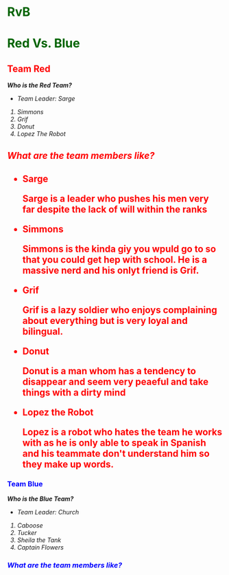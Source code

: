 # RvB
<!DOCTYPE html>
<html>
	<body>
		<style>
        h1{
            color: DarkGreen;
        }
        h2{
            color:red;
        }
        h3{
            color:Blue;
        }
    </style>
		<h1> Red Vs. Blue</h1>
		<h2> Team Red</h2>
		<p>
			<em>
				<b>Who is the Red Team?</b>
			</em>
		</p>
		<ul>
			<i>
				<li>Team Leader: Sarge</li>
			</ul>
			<ol>
				<li>Simmons</li>
				<li>Grif</li>
				<li>Donut</li>
				<li>Lopez The Robot</li>
			</i>
		</ol>
		<b>
			<h2><em> What are the team members like?</em>
		</b><h2>
		<p>
			<ul>
				<li>
					<p>Sarge</p> Sarge is a leader who pushes his men very far despite the lack of will within the ranks 
				</li>
				<li>
					<p>Simmons</p> Simmons is the kinda giy you wpuld go to so that you could get hep with school. He is a massive nerd and his onlyt friend is Grif.
				</li>
				<li>
					<p>Grif</p> Grif is a lazy soldier who enjoys complaining about everything but is very loyal and bilingual.
				</li>
				<li>
					<p>Donut</p> Donut is a man whom has a tendency to disappear and seem very peaeful and take things with a dirty mind
				</li>
				<li>
					<p>Lopez the Robot</p> Lopez is a robot who hates the team he works with as he is only able to speak in Spanish and his teammate don't understand him so they make up words.
				</li>
			</ul>
		</p>
		<h3>Team Blue</h3>
		<p>
			<em>
				<b>Who is the Blue Team?</b>
			</em>
		</p>
		<ul>
			<i>
				<li> Team Leader: Church</li>
			</ul>
			<ol>
				<li> Caboose</li>
				<li>Tucker </li>
				<li>Sheila the Tank</li>
				<li>Captain Flowers</li>
			</i>
		</ol>
<h3>
			<em>
				<b>What are the team members like?</b>
			</em>
		</h4>
		<ul></ul>



